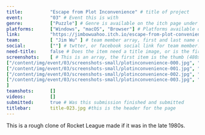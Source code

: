```yaml
---
title:          "Escape from Plot Inconvenience" # title of project
event:          "03" # Event this is with
genre:          ["Puzzle"] # Genre is available on the itch page under more information
platforms:      ["Windows", "macOS", "Browser"] # Platforms available on
link:           "https://jimbowuahoo.itch.io/escape-from-plot-convenience" # Link to ITCH page
team:           [ "Jim Wu" ] # team member array, first and last name only, will auto match against previous entries eventually
social:         [""] # twtter, or facebook social link for team member. This can be an array to match the team array
need-title:     false # Does the item need a title image, or is the first image in the screenshots it
screenshots:    [ # This is an array, the first item is the thumb (480x270), and the second is the screenshot (1920x1080)
["/content/img/event/03/screenshots-small/plotinconvenience-000.jpg", "/content/img/event/03/screenshots/plotinconvenience-000.jpg"],
["/content/img/event/03/screenshots-small/plotinconvenience-001.jpg", "/content/img/event/03/screenshots/plotinconvenience-001.jpg"],
["/content/img/event/03/screenshots-small/plotinconvenience-002.jpg", "/content/img/event/03/screenshots/plotinconvenience-002.jpg"],
["/content/img/event/03/screenshots-small/plotinconvenience-003.jpg", "/content/img/event/03/screenshots/plotinconvenience-003.jpg"]
]
teamshots:      []
videos:         []
submitted:      true # Was this submission finished and submitted
titlebar:       title-023.jpg #this is the header for the page
---
```

This is a rough clone of Rocket League made if it was in the late 1980s.